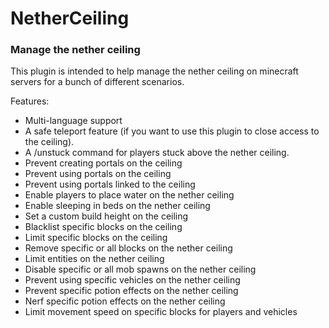 # NetherCeiling

### Manage the nether ceiling

This plugin is intended to help manage the nether ceiling on minecraft servers for a bunch of different scenarios.

Features:
- Multi-language support
- A safe teleport feature (if you want to use this plugin to close access to the ceiling).
- A /unstuck command for players stuck above the nether ceiling.
- Prevent creating portals on the ceiling
- Prevent using portals on the ceiling
- Prevent using portals linked to the ceiling
- Enable players to place water on the nether ceiling
- Enable sleeping in beds on the nether ceiling
- Set a custom build height on the ceiling
- Blacklist specific blocks on the ceiling
- Limit specific blocks on the ceiling
- Remove specific or all blocks on the nether ceiling
- Limit entities on the nether ceiling
- Disable specific or all mob spawns on the nether ceiling
- Prevent using specific vehicles on the nether ceiling
- Prevent specific potion effects on the nether ceiling
- Nerf specific potion effects on the nether ceiling
- Limit movement speed on specific blocks for players and vehicles

